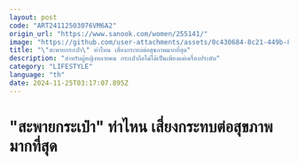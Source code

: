 ```yaml
---
layout: post
code: "ART24112503076VM6A2"
origin_url: "https://www.sanook.com/women/255141/"
image: "https://github.com/user-attachments/assets/0c430684-8c21-449b-862d-8b37bacd92bb"
title: "\"สะพายกระเป๋า\" ท่าไหน เสี่ยงกระทบต่อสุขภาพมากที่สุด"
description: "สำหรับผู้หญิงหลายคน กระเป๋าถือไม่ได้เป็นเพียงแค่เครื่องประดับ"
category: "LIFESTYLE"
language: "th"
date: 2024-11-25T03:17:07.895Z
---
```


# "สะพายกระเป๋า" ท่าไหน เสี่ยงกระทบต่อสุขภาพมากที่สุด